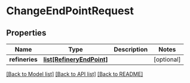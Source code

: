 # ChangeEndPointRequest

## Properties
Name | Type | Description | Notes
------------ | ------------- | ------------- | -------------
**refineries** | [**list[RefineryEndPoint]**](RefineryEndPoint.md) |  | [optional] 

[[Back to Model list]](../README.md#documentation-for-models) [[Back to API list]](../README.md#documentation-for-api-endpoints) [[Back to README]](../README.md)

